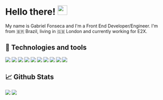 # Hello there! <img src="https://raw.githubusercontent.com/MartinHeinz/MartinHeinz/master/wave.gif" width="30px">
My name is Gabriel Fonseca and I'm a Front End Developer/Engineer. I'm from 🇧🇷 Brazil, living in 🇬🇧 London and currently working for E2X.

## 🔧 Technologies and tools
![](https://img.shields.io/badge/OS-macOS-informational?style=flat&logo=Apple&logoColor=white&color=999999)
![](https://img.shields.io/badge/Editor-Visual%20Code-informational?style=flat&logo=Visual%20Studio%20Code&logoColor=white&color=007ACC)
![](https://img.shields.io/badge/Code-React-informational?style=flat&logo=React&logoColor=white&color=61DAFB)
![](https://img.shields.io/badge/Code-JavaScript-informational?style=flat&logo=JavaScript&logoColor=white&color=F7DF1E)
![](https://img.shields.io/badge/Code-Sass-informational?style=flat&logo=Sass&logoColor=white&color=CC6699)
![](https://img.shields.io/badge/Code-CSS-informational?style=flat&logo=CSS%20Wizardry&logoColor=white&color=F43059)
![](https://img.shields.io/badge/Code-HTML-informational?style=flat&logo=HTML%205&logoColor=white&color=E34F26)
![](https://img.shields.io/badge/Code-Gulp-informational?style=flat&logo=gulp%205&logoColor=white&color=CF4647)
![](https://img.shields.io/badge/Code-Gatsby-informational?style=flat&logo=Gatsby%205&logoColor=white&color=663399)
![](https://img.shields.io/badge/Tools-MongoDB-informational?style=flat&logo=MongoDB%205&logoColor=white&color=47A248)

## 	📈 Github Stats
<!-- [![Anurag's github stats](https://github-readme-stats.vercel.app/api?username=supersonicgabs&count_private=true)](https://github.com/anuraghazra/github-readme-stats) -->
<img align="center" src="https://github-readme-stats.vercel.app/api/github-readme-stats/?username=supersonicgabs&count_private=true&theme=dracula" />
<img align="center" src="https://github-readme-stats.vercel.app/api/top-langs/?username=supersonicgabs&theme=dracula" />


<!--
**supersonicgabs/supersonicgabs** is a ✨ _special_ ✨ repository because its `README.md` (this file) appears on your GitHub profile.

Here are some ideas to get you started:
- 🇬🇧 Currently living
- 👨🏻‍💻 Front End Developer/Engineer
- 🔭 Currently working on E2X
- ✌🏻 Beatles fan
- 🌱 I’m currently learning ...
- 👯 I’m looking to collaborate on ...
- 🤔 I’m looking for help with ...
- 💬 Ask me about ...
- 📫 How to reach me: ...
- 😄 Pronouns: ...
- ⚡ Fun fact: ...
-->
